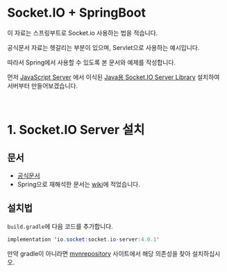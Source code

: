 # Socket.IO + SpringBoot
이 자료는 스프링부트로 Socket.io 사용하는 법을 적습니다.

공식문서 자료는 헷갈리는 부분이 있으며, Servlet으로 사용하는 예시입니다.

따라서 Spring에서 사용할 수 있도록 본 문서와 예제를 작성합니다.

먼저 [JavaScript Server](https://github.com/socketio/socket.io) 에서 이식된 [Java용 Socket.IO Server Library](https://github.com/trinopoty/socket.io-server-java) 설치하여 서버부터 만들어보겠습니다.

<br>

# 1. Socket.IO Server 설치

## 문서
- [공식문서](https://trinopoty.github.io/socket.io-server-java/)
- Spring으로 재해석한 문서는 [wiki](https://github.com/Sangyong-Jeon/SpringBoot_Socket.io/wiki)에 적었습니다.

## 설치법
`build.gradle`에 다음 코드를 추가합니다.
```java
implementation 'io.socket:socket.io-server:4.0.1'
```
만약 gradle이 아니라면 [mvnrepository](https://mvnrepository.com/artifact/io.socket/socket.io-server/4.0.1) 사이트에서 해당 의존성을 찾아 설치하십시오.
